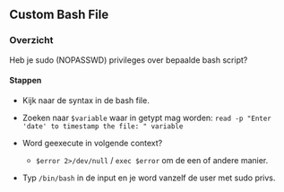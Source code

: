 ## Custom Bash File

### Overzicht

Heb je sudo (NOPASSWD) privileges over bepaalde bash script?

#### Stappen

- Kijk naar de syntax in de bash file.
- Zoeken naar `$variable` waar in getypt mag worden:
    `read -p "Enter 'date' to timestamp the file: " variable`
- Word geexecute in volgende context?
    - `$error 2>/dev/null` / `exec $error` om de een of andere manier.

- Typ `/bin/bash` in de input en je word vanzelf de user met sudo privs. 